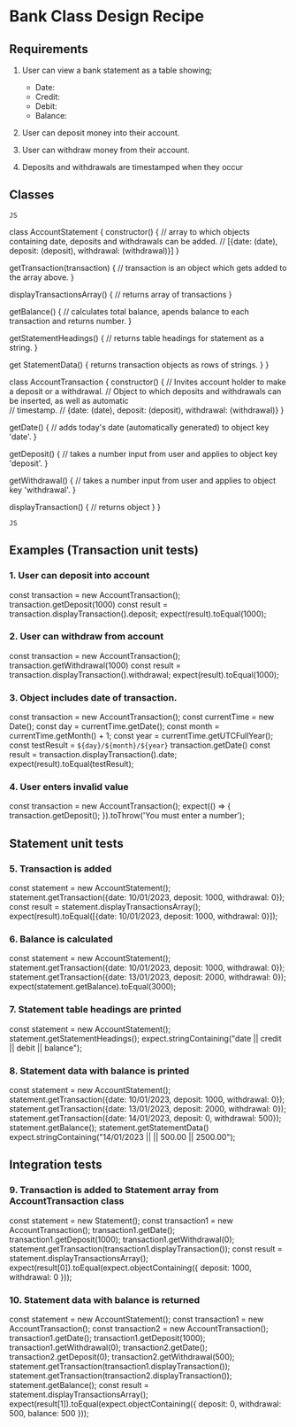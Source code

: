 # Bank Class Design Recipe

## Requirements

1. User can view a bank statement as a table showing;
   - Date:
   - Credit: 
   - Debit:
   - Balance:

2. User can deposit money into their account.

3. User can withdraw money from their account.

4. Deposits and withdrawals are timestamped when they occur

## Classes

`JS`

class AccountStatement {
  constructor() {
   // array to which objects containing date, deposits and withdrawals can be added.
   // [{date: (date), deposit: (deposit), withdrawal: (withdrawal)}]
  }

  getTransaction(transaction) {
    // transaction is an object which gets added to the array above.
  }

  displayTransactionsArray() {
    // returns array of transactions
  }

  getBalance() {
    // calculates total balance, apends balance to each transaction and returns number.
  }

  getStatementHeadings() {
    // returns table headings for statement as a string.
  }

  get StatementData() {
    returns transaction objects as rows of strings.
  }
}

class AccountTransaction {
  constructor() {
    // Invites account holder to make a deposit or a withdrawal.
    // Object to which deposits and withdrawals can be inserted, as well as automatic   
    // timestamp. 
    // {date: (date), deposit: (deposit), withdrawal: (withdrawal)}
  }

  getDate() {
    // adds today's date (automatically generated) to object key 'date'.
  }

  getDeposit() {
    // takes a number input from user and applies to object key 'deposit'.
  }

  getWithdrawal() {
    // takes a number input from user and applies to object key 'withdrawal'.
  }

  displayTransaction() {
    // returns object
  }
}

`JS`

## Examples (Transaction unit tests)

### 1. User can deposit into account

const transaction = new AccountTransaction();
transaction.getDeposit(1000)
const result = transaction.displayTransaction().deposit;
expect(result).toEqual(1000);

### 2. User can withdraw from account

const transaction = new AccountTransaction();
transaction.getWithdrawal(1000)
const result = transaction.displayTransaction().withdrawal;
expect(result).toEqual(1000);

### 3. Object includes date of transaction.

const transaction = new AccountTransaction();
const currentTime = new Date();
const day = currentTime.getDate();
const month = currentTime.getMonth() + 1;
const year = currentTime.getUTCFullYear();
const testResult = `${day}/${month}/${year}`
transaction.getDate()
const result = transaction.displayTransaction().date;
expect(result).toEqual(testResult);

### 4. User enters invalid value

const transaction = new AccountTransaction();
  expect(() => {
    transaction.getDeposit();
  }).toThrow('You must enter a number');

## Statement unit tests

### 5. Transaction is added

const statement = new AccountStatement();
statement.getTransaction({date: 10/01/2023, deposit: 1000, withdrawal: 0});
const result = statement.displayTransactionsArray();
expect(result).toEqual([{date: 10/01/2023, deposit: 1000, withdrawal: 0}]);

### 6. Balance is calculated

const statement = new AccountStatement();
statement.getTransaction({date: 10/01/2023, deposit: 1000, withdrawal: 0});
statement.getTransaction({date: 13/01/2023, deposit: 2000, withdrawal: 0});
expect(statement.getBalance).toEqual(3000);

### 7. Statement table headings are printed

const statement = new AccountStatement();
statement.getStatementHeadings();
expect.stringContaining("date || credit || debit || balance");

### 8. Statement data with balance is printed

const statement = new AccountStatement();
statement.getTransaction({date: 10/01/2023, deposit: 1000, withdrawal: 0});
statement.getTransaction({date: 13/01/2023, deposit: 2000, withdrawal: 0});
statement.getTransaction({date: 14/01/2023, deposit: 0, withdrawal: 500});
statement.getBalance();
statement.getStatementData()
expect.stringContaining("14/01/2023 || || 500.00 || 2500.00");

## Integration tests

### 9. Transaction is added to Statement array from AccountTransaction class

const statement = new Statement();
const transaction1 = new AccountTransaction();
transaction1.getDate();
transaction1.getDeposit(1000);
transaction1.getWithdrawal(0);
statement.getTransaction(transaction1.displayTransaction());
const result = statement.displayTransactionsArray();
expect(result[0]).toEqual(expect.objectContaining({
        deposit: 1000, 
        withdrawal: 0
    }));

### 10. Statement data with balance is returned

const statement = new AccountStatement();
const transaction1 = new AccountTransaction();
const transaction2 = new AccountTransaction();
transaction1.getDate();
transaction1.getDeposit(1000);
transaction1.getWithdrawal(0);
transaction2.getDate();
transaction2.getDeposit(0);
transaction2.getWithdrawal(500);
statement.getTransaction(transaction1.displayTransaction());
statement.getTransaction(transaction2.displayTransaction());
statement.getBalance();
const result = statement.displayTransactionsArray();
expect(result[1]).toEqual(expect.objectContaining({
      deposit: 0, 
      withdrawal: 500,
      balance: 500
    }));



